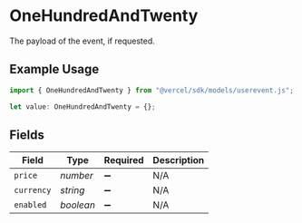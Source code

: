 # OneHundredAndTwenty

The payload of the event, if requested.

## Example Usage

```typescript
import { OneHundredAndTwenty } from "@vercel/sdk/models/userevent.js";

let value: OneHundredAndTwenty = {};
```

## Fields

| Field              | Type               | Required           | Description        |
| ------------------ | ------------------ | ------------------ | ------------------ |
| `price`            | *number*           | :heavy_minus_sign: | N/A                |
| `currency`         | *string*           | :heavy_minus_sign: | N/A                |
| `enabled`          | *boolean*          | :heavy_minus_sign: | N/A                |